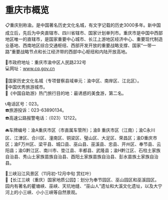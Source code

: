 # 重庆市概览  
📋重庆别称渝。是中国著名历史文化名城，有文字记载的历史3000多年。新中国成立后，先后为中央直辖市、四川省辖市、国家计划单列市。重庆市是中国中西部地区唯一的直辖市，是国家重要中心城市、长江上游地区经济中心、重要现代制造业基地、西南地区综合交通枢纽、西部开发开放的重要战略支撑、国家“一带一路”重要战略节点和长江经济带的西部中心枢纽和内陆开放高地。   
  
📍市政府地址：重庆市渝中区人民路232号  
💻网址：www.cq.gov.cn  
  
🚩国家历史文化名城（专项督察县域单元：渝中区、南岸区、江北区）。   
🏅中国优秀旅游城市。   
🧾《中国自助游》热门旅行目的地：最诱惑的美食游，第二名。   
  
 📞电话区号：023。  
☎️旅游投诉：023-63890134。  
☎️高速公路报警电话：（023）12122。   
  
🚘车牌编号：渝A重庆市区（市直属车管所）；渝B 重庆市区（江南）；渝C永川区、江津区、合川区、潼南区、铜梁区、璧山区、大足区、荣昌区；渝D重庆市区；渝F万州区、梁平县、城口县、巫山县、巫溪县、忠县、开州区、奉节县、云阳县；渝G黔江区、南川市、垫江县、丰都县、武隆县；渝H黔江区、石柱土家族自治县、秀山土家族苗族自治县、酉阳土家族苗族自治县、彭水苗族土家族自治县。   
  
🧭三峡沿江风景区（11月初-12月中旬 赏红叶）  
🧭【长江三峡（重庆）国家地质公园】：划分为奉节园区、巫山园区和巫溪园区。园内有著名的瞿塘峡、巫峡、天坑地缝、“巫山人”遗址和大溪文化遗址，以及大宁河上的小三峡、小小三峡等自然景观。   